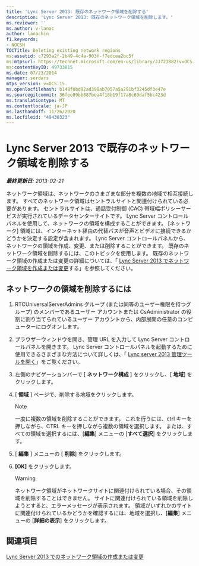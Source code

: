 ```yaml
---
title: 'Lync Server 2013: 既存のネットワーク領域を削除する'
description: 'Lync Server 2013: 既存のネットワーク領域を削除します。'
ms.reviewer: ''
ms.author: v-lanac
author: lanachin
f1.keywords:
- NOCSH
TOCTitle: Deleting existing network regions
ms:assetid: c7293a2f-2b49-4c4a-903f-f7edcea2bc5f
ms:mtpsurl: https://technet.microsoft.com/en-us/library/JJ721882(v=OCS.15)
ms:contentKeyID: 49733815
ms.date: 07/23/2014
manager: serdars
mtps_version: v=OCS.15
ms.openlocfilehash: b148f0bd92ad398ab7057a5a291bf3245df3e47e
ms.sourcegitcommit: 36fee89bb887bea4f18b19f17a8c69daf5bc423d
ms.translationtype: MT
ms.contentlocale: ja-JP
ms.lasthandoff: 11/26/2020
ms.locfileid: "49430323"
---
```

# <a name="deleting-existing-network-regions-in-lync-server-2013"></a>Lync Server 2013 で既存のネットワーク領域を削除する

<div data-xmlns="http://www.w3.org/1999/xhtml">

<div class="topic" data-xmlns="http://www.w3.org/1999/xhtml" data-msxsl="urn:schemas-microsoft-com:xslt" data-cs="https://msdn.microsoft.com/">

<div data-asp="https://msdn2.microsoft.com/asp">



</div>

<div id="mainSection">

<div id="mainBody">

<span> </span>

_**最終更新日:** 2013-02-21_

ネットワーク領域は、ネットワークのさまざまな部分を複数の地域で相互接続します。 すべてのネットワーク領域はセントラルサイトと関連付けられている必要があります。 セントラルサイトは、通話受付制御 (CAC) 帯域幅ポリシーサービスが実行されているデータセンターサイトです。 Lync Server コントロールパネルを使用して、ネットワークの領域を構成することができます。 [ネットワーク] 領域には、インターネット経由の代替パスが音声とビデオに接続できるかどうかを決定する設定が含まれます。 Lync Server コントロールパネルから、ネットワークの領域を作成、変更、または削除することができます。 既存のネットワーク領域を削除するには、このトピックを使用します。 既存のネットワーク領域の作成または変更の詳細については、「 [Lync Server 2013 でネットワーク領域を作成または変更](lync-server-2013-creating-or-modifying-network-regions.md)する」を参照してください。

<div>

## <a name="to-delete-a-network-region"></a>ネットワークの領域を削除するには

1.  RTCUniversalServerAdmins グループ (または同等のユーザー権限を持つグループ) のメンバーであるユーザー アカウントまたは CsAdministrator の役割に割り当てられているユーザー アカウントから、内部展開の任意のコンピューターにログオンします。

2.  ブラウザーウィンドウを開き、管理 URL を入力して Lync Server コントロールパネルを開きます。 Lync Server コントロールパネルを起動するために使用できるさまざまな方法について詳しくは、「 [Lync server 2013 管理ツールを開く](lync-server-2013-open-lync-server-administrative-tools.md)」をご覧ください。

3.  左側のナビゲーションバーで [ **ネットワーク構成** ] をクリックし、[ **地域**] をクリックします。

4.  [ **領域** ] ページで、削除する地域をクリックします。
    
    <div>
    

    > [!NOTE]  
    > 一度に複数の領域を削除することができます。 これを行うには、ctrl キーを押しながら、CTRL キーを押しながら複数の領域を選択します。 または、すべての領域を選択するには、[<STRONG>編集</STRONG>] メニューの [<STRONG>すべて選択</STRONG>] をクリックします。

    
    </div>

5.  [ **編集** ] メニューの [ **削除**] をクリックします。

6.  **[OK]** をクリックします。
    
    <div>
    

    > [!WARNING]  
    > ネットワーク領域がネットワークサイトに関連付けられている場合、その領域を削除することはできません。 サイトに関連付けられている領域を削除しようとすると、エラーメッセージが表示されます。 領域がいずれかのサイトに関連付けられているかどうかを確認するには、地域を選択し、[<STRONG>編集</STRONG>] メニューの [<STRONG>詳細の表示</STRONG>] をクリックします。

    
    </div>

</div>

<div>

## <a name="see-also"></a>関連項目


[Lync Server 2013 でのネットワーク領域の作成または変更](lync-server-2013-creating-or-modifying-network-regions.md)  
  

</div>

</div>

<span> </span>

</div>

</div>

</div>

